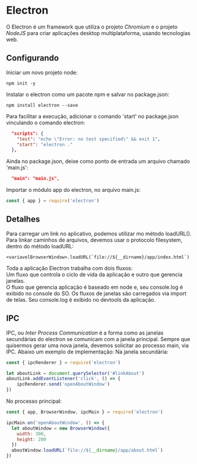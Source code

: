 # Electron

O Electron é um framework que utiliza o projeto *Chromium* e o projeto *NodeJS* para criar aplicações desktop multiplataforma, usando tecnologias web.  


## Configurando
Iniciar um novo projeto node:
```
npm init -y
```

Instalar o electron como um pacote npm e salvar no package.json:
```
npm install electron --save
```

Para facilitar a execução, adicionar o comando 'start' no package.json vinculando o comando electron:
```json
  "scripts": {
    "test": "echo \"Error: no test specified\" && exit 1",
    "start": "electron ."
  },

```

Ainda no package.json, deixe como ponto de entrada um arquivo chamado 'main.js':
```json
  "main": "main.js",
```

Importar o módulo app do electron, no arquivo main.js:
```JavaScript
const { app } = require('electron')

```

## Detalhes
Para carregar um link no aplicativo, podemos utilizar mo método loadURL().
Para linkar caminhos de arquivos, devemos usar o protocolo filesystem, dentro do método loadURL:
```
<variavelBrowserWindow>.loadURL(`file://${__dirname}/app/index.html`)
```

Toda a aplicação Electron trabalha com dois fluxos:  
Um fluxo que controla o ciclo de vida da aplicação e outro que gerencia janelas.  
O fluxo que gerencia aplicação é baseado em node e, seu console.log é exibido no console do SO.
Os fluxos de janelas são carregados via import de telas. Seu console.log é exibido no devtools da aplicação.

## IPC
IPC, ou *Inter Process Communication* é a forma como as janelas secundárias do electron se comunicam com a janela principal.
Sempre que quisermos gerar uma nova janela, devemos solicitar ao processo main, via IPC. Abaixo um exemplo de implementação:
Na janela secundária:
```javascript
const { ipcRenderer } = require('electron')

let aboutLink = document.querySelector('#linkAbout')
aboutLink.addEventListener('click', () => {
    ipcRenderer.send('openAboutWindow')
})
```
No processo principal:
```javascript
const { app, BrowserWindow, ipcMain } = require('electron')

ipcMain.on('openAboutWindow', () => {
  let aboutWindow = new BrowserWindow({
    width: 300,
    height: 200
  })
  aboutWindow.loadURL(`file://${__dirname}/app/about.html`)
})

```